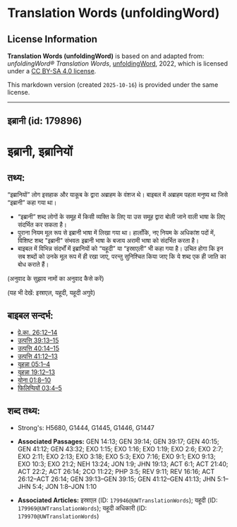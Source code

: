 # Translation Words (unfoldingWord)

## License Information

**Translation Words (unfoldingWord)** is based on and adapted from: _unfoldingWord® Translation Words_, [unfoldingWord](https://unfoldingword.org/utw), 2022, which is licensed under a [CC BY-SA 4.0 license](https://creativecommons.org/licenses/by-sa/4.0/legalcode.en).

This markdown version (created `2025-10-16`) is provided under the same license.



--------------------------------

## इब्रानी (id: 179896)

इब्रानी, इब्रानियों
===================

तथ्य:
-----

“इब्रानियों” लोग इसहाक और याकूब के द्वारा अब्राहम के वंशज थे। बाइबल में अब्राहम पहला मनुष्य था जिसे “इब्रानी” कहा गया था।

* “इब्रानी” शब्द लोगों के समूह में किसी व्यक्ति के लिए या उस समूह द्वारा बोली जाने वाली भाषा के लिए संदर्भित कर सकता है।
* पुराना नियम मूल रूप से इब्रानी भाषा में लिखा गया था। हालाँकि, नए नियम के अधिकांश पदों में, विशिष्ट शब्द "इब्रानी" संभवतः इब्रानी भाषा के बजाय अरामी भाषा को संदर्भित करता है।
* बाइबल में विभिन्न संदर्भों में इब्रानियों को “यहूदी” या “इस्राएली” भी कहा गया है। उचित होगा कि इन सब शब्दों को उनके मूल रूप में ही रखा जाए, परन्तु सुनिश्चित किया जाए कि ये शब्द एक ही जाति का बोध कराते हैं।

(अनुवाद के सुझाव नामों का अनुवाद कैसे करें)

(यह भी देखें: इस्राएल, यहूदी, यहूदी अगुवे)

बाइबल सन्दर्भ:
--------------

* [प्रे.का. 26:12–14](https://ref.ly/Acts26:12-Acts26:14)
* [उत्पत्ति 39:13–15](https://ref.ly/Gen39:13-Gen39:15)
* [उत्पत्ति 40:14–15](https://ref.ly/Gen40:14-Gen40:15)
* [उत्पत्ति 41:12–13](https://ref.ly/Gen41:12-Gen41:13)
* [यूहन्ना 05:1–4](https://ref.ly/John5:1-John5:4)
* [यूहन्ना 19:12–13](https://ref.ly/John19:12-John19:13)
* [योना 01:8–10](https://ref.ly/Jonah1:8-Jonah1:10)
* [फिलिप्पियों 03:4–5](https://ref.ly/Phil3:4-Phil3:5)

शब्द तथ्य:
----------

* Strong's: H5680, G1444, G1445, G1446, G1447

* **Associated Passages:** GEN 14:13; GEN 39:14; GEN 39:17; GEN 40:15; GEN 41:12; GEN 43:32; EXO 1:15; EXO 1:16; EXO 1:19; EXO 2:6; EXO 2:7; EXO 2:11; EXO 2:13; EXO 3:18; EXO 5:3; EXO 7:16; EXO 9:1; EXO 9:13; EXO 10:3; EXO 21:2; NEH 13:24; JON 1:9; JHN 19:13; ACT 6:1; ACT 21:40; ACT 22:2; ACT 26:14; 2CO 11:22; PHP 3:5; REV 9:11; REV 16:16; ACT 26:12–ACT 26:14; GEN 39:13–GEN 39:15; GEN 41:12–GEN 41:13; JHN 5:1–JHN 5:4; JON 1:8–JON 1:10
* **Associated Articles:** इस्राएल (ID: `179946@UWTranslationWords`); यहूदी (ID: `179969@UWTranslationWords`); यहूदी अधिकारी (ID: `179970@UWTranslationWords`)

